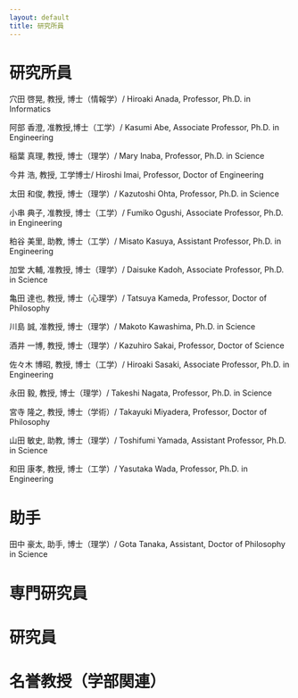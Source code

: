```yaml
---
layout: default
title: 研究所員
---
```


# 研究所員

穴田 啓晃, 教授, 博士（情報学）/ Hiroaki Anada, Professor, Ph.D. in Informatics

阿部 香澄, 准教授,博士（工学）/ Kasumi Abe, Associate Professor, Ph.D. in Engineering

稲葉 真理, 教授, 博士（理学）/ Mary Inaba, Professor, Ph.D. in Science

今井 浩, 教授, 工学博士/ Hiroshi Imai, Professor, Doctor of Engineering

太田 和俊, 教授, 博士（理学）/ Kazutoshi Ohta, Professor, Ph.D. in Science

小串 典子, 准教授, 博士（工学）/ Fumiko Ogushi, Associate Professor, Ph.D. in Engineering

粕谷 美里, 助教, 博士（工学）/ Misato Kasuya, Assistant Professor, Ph.D. in Engineering

加堂 大輔, 准教授, 博士（理学）/ Daisuke Kadoh, Associate Professor, Ph.D. in Science

亀田 達也, 教授, 博士（心理学）/ Tatsuya Kameda, Professor, Doctor of Philosophy

川島 誠, 准教授, 博士（理学）/ Makoto Kawashima, Ph.D. in Science

酒井 一博, 教授, 博士（理学）/ Kazuhiro Sakai, Professor, Doctor of Science

佐々木 博昭, 教授, 博士（工学）/ Hiroaki Sasaki, Associate Professor, Ph.D. in Engineering

永田 毅, 教授, 博士（理学）/ Takeshi Nagata, Professor, Ph.D. in Science

宮寺 隆之, 教授, 博士（学術）/ Takayuki Miyadera, Professor, Doctor of Philosophy

山田 敏史, 助教, 博士（理学）/ Toshifumi Yamada, Assistant Professor, Ph.D. in Science

和田 康孝, 教授, 博士（工学）/ Yasutaka Wada, Professor, Ph.D. in Engineering

# 助手
田中 豪太, 助手, 博士（理学）/ Gota Tanaka, Assistant, Doctor of Philosophy in Science

# 専門研究員

# 研究員

# 名誉教授（学部関連）
